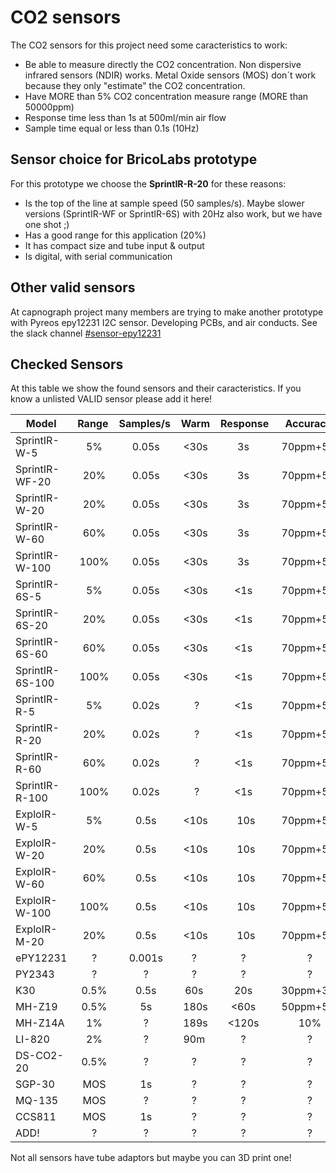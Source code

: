 # CO2 sensors
The CO2 sensors for this project need some caracteristics to work:
* Be able to measure directly the CO2 concentration. Non dispersive infrared sensors (NDIR) works. Metal Oxide sensors (MOS) don´t work because they only "estimate" the CO2 concentration.
* Have MORE than 5% CO2 concentration measure range (MORE than 50000ppm)
* Response time less than 1s at 500ml/min air flow
* Sample time equal or less than 0.1s (10Hz)

## Sensor choice for BricoLabs prototype
For this prototype we choose the **SprintIR-R-20** for these reasons:
* Is the top of the line at sample speed (50 samples/s). Maybe slower versions (SprintIR-WF or SprintIR-6S) with 20Hz also work, but we have one shot ;)
* Has a good range for this application (20%)
* It has compact size and tube input & output
* Is digital, with serial communication

## Other valid sensors
At capnograph project many members are trying to make another prototype with Pyreos epy12231 I2C sensor. Developing PCBs, and air conducts. 
See the slack channel [#sensor-epy12231](https://bit.ly/2QETJuY)

## Checked Sensors
At this table we show the found sensors and their caracteristics. If you know a unlisted VALID sensor please add it here!

| Model           | Range | Samples/s | Warm | Response | Accuracy | Valid? | Price | Datasheet |
| --------------- |:-----:|:---------:|:----:|:--------:|:--------:|:------:|:-----:|:---------:| 
| SprintIR-W-5    | 5%    | 0.05s     | <30s | 3s       | 70ppm+5% | NO     | ?     | [data](https://docs.rs-online.com/ece4/0900766b8168eabd.pdf) |
| SprintIR-WF-20  | 20%   | 0.05s     | <30s | 3s       | 70ppm+5% | maybe  | 270€  | [data](https://docs.rs-online.com/ece4/0900766b8168eabd.pdf) |
| SprintIR-W-20   | 20%   | 0.05s     | <30s | 3s       | 70ppm+5% | maybe  | 138€  | [data](https://docs.rs-online.com/ece4/0900766b8168eabd.pdf) |
| SprintIR-W-60   | 60%   | 0.05s     | <30s | 3s       | 70ppm+5% | maybe  | 138€  | [data](https://docs.rs-online.com/ece4/0900766b8168eabd.pdf) |
| SprintIR-W-100  | 100%  | 0.05s     | <30s | 3s       | 70ppm+5% | maybe  | 138€  | [data](https://docs.rs-online.com/ece4/0900766b8168eabd.pdf) |
| SprintIR-6S-5   | 5%    | 0.05s     | <30s | <1s      | 70ppm+5% | NO     | 231€  | [data](https://www.gassensing.co.uk/wp-content/uploads/2020/03/SprintIR-6S-Product-Flyers.pdf) |
| SprintIR-6S-20  | 20%   | 0.05s     | <30s | <1s      | 70ppm+5% | YES    | 231€  | [data](https://www.gassensing.co.uk/wp-content/uploads/2020/03/SprintIR-6S-Product-Flyers.pdf) |
| SprintIR-6S-60  | 60%   | 0.05s     | <30s | <1s      | 70ppm+5% | YES    | 231€  | [data](https://www.gassensing.co.uk/wp-content/uploads/2020/03/SprintIR-6S-Product-Flyers.pdf) |
| SprintIR-6S-100 | 100%  | 0.05s     | <30s | <1s      | 70ppm+5% | YES    | 231€  | [data](https://www.gassensing.co.uk/wp-content/uploads/2020/03/SprintIR-6S-Product-Flyers.pdf) |
| SprintIR-R-5    | 5%    | 0.02s     | ?    | <1s      | 70ppm+5% | NO     | 370€  | [data](http://co2meters.com/Documentation/Datasheets/DataSheet_GC0033_100.pdf) |
| SprintIR-R-20   | 20%   | 0.02s     | ?    | <1s      | 70ppm+5% | YES    | 370€  | [data](http://co2meters.com/Documentation/Datasheets/DataSheet_GC0033_100.pdf) |
| SprintIR-R-60   | 60%   | 0.02s     | ?    | <1s      | 70ppm+5% | YES    | 370€  | [data](http://co2meters.com/Documentation/Datasheets/DataSheet_GC0033_100.pdf) |
| SprintIR-R-100  | 100%  | 0.02s     | ?    | <1s      | 70ppm+5% | YES    | 370€  | [data](http://co2meters.com/Documentation/Datasheets/DataSheet_GC0033_100.pdf) |
| ExploIR-W-5     | 5%    | 0.5s      | <10s | 10s      | 70ppm+5% | NO     | 101€  | [data](https://docs.rs-online.com/4cdd/0900766b8168eabb.pdf) |
| ExploIR-W-20    | 20%   | 0.5s      | <10s | 10s      | 70ppm+5% | NO     | 101€  | [data](https://docs.rs-online.com/4cdd/0900766b8168eabb.pdf) |
| ExploIR-W-60    | 60%   | 0.5s      | <10s | 10s      | 70ppm+5% | NO     | 101€  | [data](https://docs.rs-online.com/4cdd/0900766b8168eabb.pdf) |
| ExploIR-W-100   | 100%  | 0.5s      | <10s | 10s      | 70ppm+5% | NO     | 101€  | [data](https://docs.rs-online.com/4cdd/0900766b8168eabb.pdf) |
| ExploIR-M-20    | 20%   | 0.5s      | <10s | 10s      | 70ppm+5% | NO     | 222€  | [data](https://www.gassensing.co.uk/wp-content/uploads/2018/10/ExplorIR-M-CO2-sensor-datasheet.pdf) |
| ePY12231        | ?     | 0.001s    | ?    | ?        | ?        | maybe? | 30€   | [data](https://www.mouser.es/datasheet/2/948/ezpyro_ir_sensor_for_gas_sensing_short_form_datash-1483387.pdf) |
| PY2343          | ?     | ?         | ?    | ?        | ?        | maybe? | 60€   | [data](https://pyreos.com/wp-content/uploads/2019/06/Pyreos-Analog-TO-Sensor-Two-Channels-Datasheet.pdf) |
| K30             | 0.5%  | 0.5s      | 60s  | 20s      | 30ppm+3% | NO     | 79€   | [data](https://rmtplusstoragesenseair.blob.core.windows.net/docs/publicerat/PSP109.pdf) |
| MH-Z19          | 0.5%  | 5s        | 180s | <60s     | 50ppm+5% | NO     | 27€   | [data](https://www.winsen-sensor.com/d/files/PDF/Infrared%20Gas%20Sensor/NDIR%20CO2%20SENSOR/MH-Z19%20CO2%20Ver1.0.pdf) |
| MH-Z14A         | 1%    | ?         | 189s | <120s    | 10%      | NO     | 37€   | [data](https://www.winsen-sensor.com/d/files/infrared-gas-sensor/mh-z14a_co2-manual-v1_01.pdf) |
| LI-820          | 2%    | ?         | 90m  | ?        | ?        | NO     | ?     | [data](https://www.licor.com/documents/srqy9vep2nocnnei7ksb) |
| DS-CO2-20       | 0.5%  | ?         | ?    | ?        | ?        | NO     | 27€   | [data](https://datasheet.lcsc.com/szlcsc/1811151534_Beijing-Plantower-DS-CO2-20_C86424.pdf) |
| SGP-30          | MOS   | 1s        | ?    | ?        | ?        | NO     | 20€   | [data](https://www.mouser.de/datasheet/2/682/Sensirion_Gas_Sensors_SGP30_Datasheet-1511334.pdf) |
| MQ-135          | MOS   | ?         | ?    | ?        | ?        | NO     | 6€    | [data](https://www.olimex.com/Products/Components/Sensors/Gas/SNS-MQ135/resources/SNS-MQ135.pdf) |
| CCS811          | MOS   | 1s        | ?    | ?        | ?        | NO     | 21€   | [data](https://cdn.sparkfun.com/assets/learn_tutorials/1/4/3/CCS811_Datasheet-DS000459.pdf) |
| ADD!            | ?     | ?         | ?    | ?        | ?        | YES     | ?   | [data]() |

Not all sensors have tube adaptors but maybe you can 3D print one!